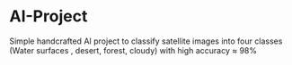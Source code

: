 # AI-Project
Simple handcrafted AI project to classify satellite images into four classes (Water surfaces , desert,  forest, cloudy) with high accuracy ≈ 98%
